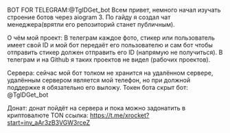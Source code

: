 BOT FOR TELEGRAM:@TgIDGet_bot
Всем привет, немного начал изучать строение ботов через aiogram 3. По гайду я создал чат менеджера(врятли его репозиторий станет публичным).

О чём мой проект: В телеграм каждое фото, стикер или пользователь имеет свой ID и мой бот передаёт его пользователю и сам бот чтобы отправить стикер должен отправить его ID (напрямую не получиться).
В телеграм и на Github я таких проектов не видел (рабочих проектов).

Сервера: сейчас мой бот толком не хранится на удалённом сервере, удалённым сервером является мой телефон, но при должной поддержке я обязательно его выложу.
Токен бота скрыт бот: @TgIDGet_bot

Донат: донат пойдёт на сервера и пока можно задонатить в криптовалюте TON ссылка: https://t.me/xrocket?start=inv_aAr3zB3VGW3rceZ



